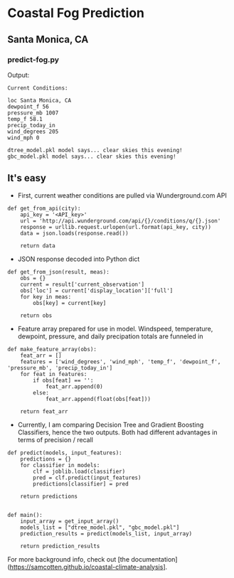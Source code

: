 # Coastal Fog Prediction
## Santa Monica, CA

### predict-fog.py
Output:
```
Current Conditions:

loc Santa Monica, CA
dewpoint_f 56
pressure_mb 1007
temp_f 58.1
precip_today_in 
wind_degrees 205
wind_mph 0

dtree_model.pkl model says... clear skies this evening!
gbc_model.pkl model says... clear skies this evening!
```
## It's easy
- First, current weather conditions are pulled via Wunderground.com API
```
def get_from_api(city):
    api_key = '<API_key>'
    url = 'http://api.wunderground.com/api/{}/conditions/q/{}.json'
    response = urllib.request.urlopen(url.format(api_key, city))
    data = json.loads(response.read())

    return data
```
- JSON response decoded into Python dict
```
def get_from_json(result, meas):
    obs = {}
    current = result['current_observation']
    obs['loc'] = current['display_location']['full']
    for key in meas:
        obs[key] = current[key]

    return obs
```
- Feature array prepared for use in model. Windspeed, temperature, dewpoint, pressure, and daily precipation totals are funneled in
```
def make_feature_array(obs):
    feat_arr = []
    features = ['wind_degrees', 'wind_mph', 'temp_f', 'dewpoint_f', 'pressure_mb', 'precip_today_in']
    for feat in features:
        if obs[feat] == '':
            feat_arr.append(0)
        else:
            feat_arr.append(float(obs[feat]))

    return feat_arr
```
- Currently, I am comparing Decision Tree and Gradient Boosting Classifiers, hence the two outputs. Both had different advantages in terms of precision / recall
```
def predict(models, input_features):
    predictions = {}
    for classifier in models:
        clf = joblib.load(classifier)
        pred = clf.predict(input_features)
        predictions[classifier] = pred

    return predictions


def main():
    input_array = get_input_array()
    models_list = ["dtree_model.pkl", "gbc_model.pkl"]
    prediction_results = predict(models_list, input_array)

    return prediction_results
```
For more background info, check out [the documentation](https://samcotten.github.io/coastal-climate-analysis].
